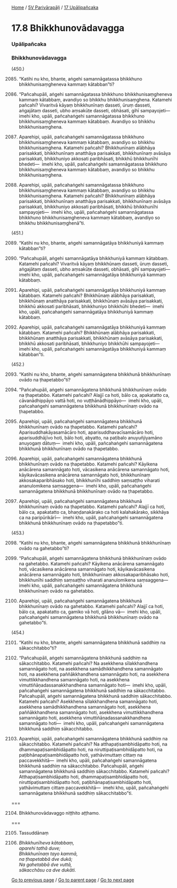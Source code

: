 
[Home](/) / [5V Parivārapāḷi](/tipitaka/5V.md) / [17 Upālipañcaka](/tipitaka/5V/17.md)

# 17.8 Bhikkhunovādavagga

### Upālipañcaka

### Bhikkhunovādavagga

(450.)

2085. “Katihi nu kho, bhante, aṅgehi samannāgatassa bhikkhuno bhikkhunisaṃgheneva kammaṃ kātabban”ti?

2086. “Pañcahupāli, aṅgehi samannāgatassa bhikkhuno bhikkhunisaṃgheneva kammaṃ kātabbaṃ, avandiyo so bhikkhu bhikkhunisaṃghena. Katamehi pañcahi? Vivaritvā kāyaṃ bhikkhunīnaṃ dasseti, ūruṃ dasseti, aṅgajātaṃ dasseti, ubho aṃsakūṭe dasseti, obhāsati, gihī sampayojeti—  imehi kho, upāli, pañcahaṅgehi samannāgatassa bhikkhuno bhikkhunisaṃgheneva kammaṃ kātabbaṃ. Avandiyo so bhikkhu bhikkhunisaṃghena.

2087. Aparehipi, upāli, pañcahaṅgehi samannāgatassa bhikkhuno bhikkhunisaṃgheneva kammaṃ kātabbaṃ, avandiyo so bhikkhu bhikkhunisaṃghena. Katamehi pañcahi? Bhikkhunīnaṃ alābhāya parisakkati, bhikkhunīnaṃ anatthāya parisakkati, bhikkhunīnaṃ avāsāya parisakkati, bhikkhuniyo akkosati paribhāsati, bhikkhū bhikkhunīhi bhedeti—  imehi kho, upāli, pañcahaṅgehi samannāgatassa bhikkhuno bhikkhunisaṃgheneva kammaṃ kātabbaṃ, avandiyo so bhikkhu bhikkhunisaṃghena.

2088. Aparehipi, upāli, pañcahaṅgehi samannāgatassa bhikkhuno bhikkhunisaṃgheneva kammaṃ kātabbaṃ, avandiyo so bhikkhu bhikkhunisaṃghena. Katamehi pañcahi? Bhikkhunīnaṃ alābhāya parisakkati, bhikkhunīnaṃ anatthāya parisakkati, bhikkhunīnaṃ avāsāya parisakkati, bhikkhuniyo akkosati paribhāsati, bhikkhū bhikkhunīhi sampayojeti—  imehi kho, upāli, pañcahaṅgehi samannāgatassa bhikkhuno bhikkhunisaṃgheneva kammaṃ kātabbaṃ, avandiyo so bhikkhu bhikkhunisaṃghenā”ti.

(451.)

2089. “Katihi nu kho, bhante, aṅgehi samannāgatāya bhikkhuniyā kammaṃ kātabban”ti?

2090. “Pañcahupāli, aṅgehi samannāgatāya bhikkhuniyā kammaṃ kātabbaṃ. Katamehi pañcahi? Vivaritvā kāyaṃ bhikkhūnaṃ dasseti, ūruṃ dasseti, aṅgajātaṃ dasseti, ubho aṃsakūṭe dasseti, obhāsati, gihī sampayojeti—  imehi kho, upāli, pañcahaṅgehi samannāgatāya bhikkhuniyā kammaṃ kātabbaṃ.

2091. Aparehipi, upāli, pañcahaṅgehi samannāgatāya bhikkhuniyā kammaṃ kātabbaṃ. Katamehi pañcahi? Bhikkhūnaṃ alābhāya parisakkati, bhikkhūnaṃ anatthāya parisakkati, bhikkhūnaṃ avāsāya parisakkati, bhikkhū akkosati paribhāsati, bhikkhuniyo bhikkhūhi bhedeti—  imehi kho, upāli, pañcahaṅgehi samannāgatāya bhikkhuniyā kammaṃ kātabbaṃ.

2092. Aparehipi, upāli, pañcahaṅgehi samannāgatāya bhikkhuniyā kammaṃ kātabbaṃ. Katamehi pañcahi? Bhikkhūnaṃ alābhāya parisakkati, bhikkhūnaṃ anatthāya parisakkati, bhikkhūnaṃ avāsāya parisakkati, bhikkhū akkosati paribhāsati, bhikkhuniyo bhikkhūhi sampayojeti—  imehi kho, upāli, pañcahaṅgehi samannāgatāya bhikkhuniyā kammaṃ kātabban”ti.

(452.)

2093. “Katihi nu kho, bhante, aṅgehi samannāgatena bhikkhunā bhikkhunīnaṃ ovādo na ṭhapetabbo”ti?

2094. “Pañcahupāli, aṅgehi samannāgatena bhikkhunā bhikkhunīnaṃ ovādo na ṭhapetabbo. Katamehi pañcahi? Alajjī ca hoti, bālo ca, apakatatto ca, cāvanādhippāyo vattā hoti, no vuṭṭhānādhippāyo—  imehi kho, upāli, pañcahaṅgehi samannāgatena bhikkhunā bhikkhunīnaṃ ovādo na ṭhapetabbo.

2095. Aparehipi, upāli, pañcahaṅgehi samannāgatena bhikkhunā bhikkhunīnaṃ ovādo na ṭhapetabbo. Katamehi pañcahi? Aparisuddhakāyasamācāro hoti, aparisuddhavacīsamācāro hoti, aparisuddhājīvo hoti, bālo hoti, abyatto, na paṭibalo anuyuñjiyamāno anuyogaṃ dātuṃ—  imehi kho, upāli, pañcahaṅgehi samannāgatena bhikkhunā bhikkhunīnaṃ ovādo na ṭhapetabbo.

2096. Aparehipi, upāli, pañcahaṅgehi samannāgatena bhikkhunā bhikkhunīnaṃ ovādo na ṭhapetabbo. Katamehi pañcahi? Kāyikena anācārena samannāgato hoti, vācasikena anācārena samannāgato hoti, kāyikavācasikena anācārena samannāgato hoti, bhikkhunīnaṃ akkosakaparibhāsako hoti, bhikkhunīhi saddhiṃ saṃsaṭṭho viharati ananulomikena saṃsaggena—  imehi kho, upāli, pañcahaṅgehi samannāgatena bhikkhunā bhikkhunīnaṃ ovādo na ṭhapetabbo.

2097. Aparehipi, upāli, pañcahaṅgehi samannāgatena bhikkhunā bhikkhunīnaṃ ovādo na ṭhapetabbo. Katamehi pañcahi? Alajjī ca hoti, bālo ca, apakatatto ca, bhaṇḍanakārako ca hoti kalahakārako, sikkhāya ca na paripūrikārī—  imehi kho, upāli, pañcahaṅgehi samannāgatena bhikkhunā bhikkhunīnaṃ ovādo na ṭhapetabbo”ti.

(453.)

2098. “Katihi nu kho, bhante, aṅgehi samannāgatena bhikkhunā bhikkhunīnaṃ ovādo na gahetabbo”ti?

2099. “Pañcahupāli, aṅgehi samannāgatena bhikkhunā bhikkhunīnaṃ ovādo na gahetabbo. Katamehi pañcahi? Kāyikena anācārena samannāgato hoti, vācasikena anācārena samannāgato hoti, kāyikavācasikena anācārena samannāgato hoti, bhikkhunīnaṃ akkosakaparibhāsako hoti, bhikkhunīhi saddhiṃ saṃsaṭṭho viharati ananulomikena saṃsaggena—  imehi kho, upāli, pañcahaṅgehi samannāgatena bhikkhunā bhikkhunīnaṃ ovādo na gahetabbo.

2100. Aparehipi, upāli, pañcahaṅgehi samannāgatena bhikkhunā bhikkhunīnaṃ ovādo na gahetabbo. Katamehi pañcahi? Alajjī ca hoti, bālo ca, apakatatto ca, gamiko vā hoti, gilāno vā—  imehi kho, upāli, pañcahaṅgehi samannāgatena bhikkhunā bhikkhunīnaṃ ovādo na gahetabbo”ti.

(454.)

2101. “Katihi nu kho, bhante, aṅgehi samannāgatena bhikkhunā saddhiṃ na sākacchitabbo”ti?

2102. “Pañcahupāli, aṅgehi samannāgatena bhikkhunā saddhiṃ na sākacchitabbo. Katamehi pañcahi? Na asekkhena sīlakkhandhena samannāgato hoti, na asekkhena samādhikkhandhena samannāgato hoti, na asekkhena paññākkhandhena samannāgato hoti, na asekkhena vimuttikkhandhena samannāgato hoti, na asekkhena vimuttiñāṇadassanakkhandhena samannāgato hoti—  imehi kho, upāli, pañcahaṅgehi samannāgatena bhikkhunā saddhiṃ na sākacchitabbo. Pañcahupāli, aṅgehi samannāgatena bhikkhunā saddhiṃ sākacchitabbo. Katamehi pañcahi? Asekkhena sīlakkhandhena samannāgato hoti, asekkhena samādhikkhandhena samannāgato hoti, asekkhena paññākkhandhena samannāgato hoti, asekkhena vimuttikkhandhena samannāgato hoti, asekkhena vimuttiñāṇadassanakkhandhena samannāgato hoti—  imehi kho, upāli, pañcahaṅgehi samannāgatena bhikkhunā saddhiṃ sākacchitabbo.

2103. Aparehipi, upāli, pañcahaṅgehi samannāgatena bhikkhunā saddhiṃ na sākacchitabbo. Katamehi pañcahi? Na atthapaṭisambhidāpatto hoti, na dhammapaṭisambhidāpatto hoti, na niruttipaṭisambhidāpatto hoti, na paṭibhānapaṭisambhidāpatto hoti, yathāvimuttaṃ cittaṃ na paccavekkhitā—  imehi kho, upāli, pañcahaṅgehi samannāgatena bhikkhunā saddhiṃ na sākacchitabbo. Pañcahupāli, aṅgehi samannāgatena bhikkhunā saddhiṃ sākacchitabbo. Katamehi pañcahi? Atthapaṭisambhidāpatto hoti, dhammapaṭisambhidāpatto hoti, niruttipaṭisambhidāpatto hoti, paṭibhānapaṭisambhidāpatto hoti, yathāvimuttaṃ cittaṃ paccavekkhitā—  imehi kho, upāli, pañcahaṅgehi samannāgatena bhikkhunā saddhiṃ sākacchitabbo”ti.

===

2104. Bhikkhunovādavaggo niṭṭhito aṭṭhamo.



===

2105. Tassuddānaṃ



2106. _Bhikkhunīheva kātabbaṃ,_  
_aparehi tathā duve;_  
_Bhikkhunīnaṃ tayo kammā,_  
_na ṭhapetabbā dve dukā;_  
_Na gahetabbā dve vuttā,_  
_sākacchāsu ca dve dukāti._  


[Go to previous page](/tipitaka/5V/17/17.7.md) / [Go to parent page](/tipitaka/5V/17.md) / [Go to next page](/tipitaka/5V/17/17.9.md)


